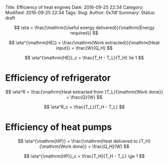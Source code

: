 Title: Efficiency of heat engines
Date: 2016-09-25 22:34
Category:  
Modified: 2016-09-25 22:34
Tags: 
Slug: 
Author: 0x7df
Summary: 
Status: draft

$$ \eta = \frac{\mathrm{Useful energy delivered}}{\mathrm{Energy required}} $$

$$ \eta^{\mathrm{HE}} = \frac{\mathrm{Work extracted}}{\mathrm{Heat input}} =
\frac{W}{Q_H} $$

$$ \eta^{\mathrm{HE}}_c = \frac{T_H - T_L}{T_H} \le 1 $$

# Efficiency of refrigerator

$$ \eta^R = \frac{\mathrm{Heat extracted from }T_L}{\mathrm{Work done}} =
\frac{Q}{W} $$

$$ \eta^R_c = \frac{T_L}{T_H - T_L} $$

# Efficiency of heat pumps

$$ \eta^{\mathrm{HP}} = \frac{\mathrm{Heat delivered to }T_H}{\mathrm{Work
done}} = \frac{Q_H}{W} $$

$$ \eta^{\mathrm{HP}}_c = \frac{T_H}{T_H - T_L} \ge 1 $$
